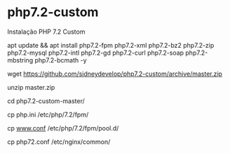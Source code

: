 # php7.2-custom
Instalação PHP 7.2 Custom

apt update && apt install php7.2-fpm php7.2-xml php7.2-bz2 php7.2-zip php7.2-mysql php7.2-intl php7.2-gd php7.2-curl php7.2-soap php7.2-mbstring php7.2-bcmath -y

wget https://github.com/sidneydevelop/php7.2-custom/archive/master.zip

unzip master.zip

cd php7.2-custom-master/

cp php.ini /etc/php/7.2/fpm/

cp www.conf /etc/php/7.2/fpm/pool.d/

cp php72.conf /etc/nginx/common/
